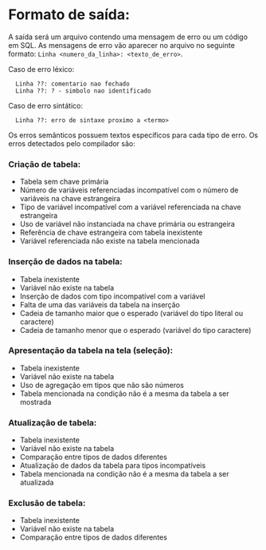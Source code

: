 # Formato de saída:
A saída será um arquivo contendo uma mensagem de erro ou um código em SQL. As mensagens de erro vão aparecer no arquivo no seguinte formato: `Linha <numero_da_linha>: <texto_de_erro>`.

Caso de erro léxico:
```
  Linha ??: comentario nao fechado
  Linha ??: ? - simbolo nao identificado
```

Caso de erro sintático:
```
  Linha ??: erro de sintaxe proximo a <termo>
```

Os erros semânticos possuem textos específicos para cada tipo de erro. Os erros detectados pelo compilador são:
### Criação de tabela:
* Tabela sem chave primária
* Número de variáveis referenciadas incompatível com o número de variáveis na chave estrangeira
* Tipo de variável incompatível com a variável referenciada na chave estrangeira
* Uso de variável não instanciada na chave primária ou estrangeira
* Referência de chave estrangeira com tabela inexistente
* Variável referenciada não existe na tabela mencionada
### Inserção de dados na tabela:
* Tabela inexistente
* Variável não existe na tabela
* Inserção de dados com tipo incompatível com a variável
* Falta de uma das variáveis da tabela na inserção
* Cadeia de tamanho maior que o esperado (variável do tipo literal ou caractere)
* Cadeia de tamanho menor que o esperado (variável do tipo caractere)
### Apresentação da tabela na tela (seleção):
* Tabela inexistente
* Variável não existe na tabela
* Uso de agregação em tipos que não são números
* Tabela mencionada na condição não é a mesma da tabela a ser mostrada
### Atualização de tabela:
* Tabela inexistente
* Variável não existe na tabela
* Comparação entre tipos de dados diferentes
* Atualização de dados da tabela para tipos incompatíveis
* Tabela mencionada na condição não é a mesma da tabela a ser atualizada
### Exclusão de tabela:
* Tabela inexistente
* Variável não existe na tabela
* Comparação entre tipos de dados diferentes
